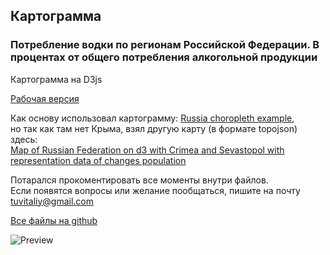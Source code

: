 ## Картограмма ##
### Потребление водки по регионам Российской Федерации. В процентах от общего потребления алкогольной продукции ###


Картограмма на D3js

[Рабочая версия](https://vittuwork.github.io/choropleth_ap/index.html)


Как основу использовал картограмму:
[Russia choropleth example](http://bl.ocks.org/KoGor/5685876),  
но так как там нет Крыма, взял другую карту (в формате topojson) здесь:  
[Map of Russian Federation on d3 with Crimea and Sevastopol with representation data of changes population](https://github.com/logvik/d3_russian_map)

Потарался прокоментировать все моменты внутри файлов.  
Если появятся вопросы или желание пообщаться, пишите на почту tuvitaliy@gmail.com

[Все файлы на github](https://github.com/VitTuWork/vittuwork.github.io/tree/master/choropleth_ap)





![Preview](http://vittuwork.github.io/choropleth_ap/preview.png)
